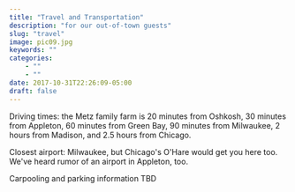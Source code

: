 ```yaml
---
title: "Travel and Transportation"
description: "for our out-of-town guests"
slug: "travel"
image: pic09.jpg
keywords: ""
categories:
    - ""
    - ""
date: 2017-10-31T22:26:09-05:00
draft: false
---
```


Driving times: the Metz family farm is 20 minutes from Oshkosh, 30 minutes from Appleton, 60 minutes from Green Bay, 90 minutes from Milwaukee, 2 hours from Madison, and 2.5 hours from Chicago.

Closest airport: Milwaukee, but Chicago's O'Hare would get you here too. We've heard rumor of an airport in Appleton, too. 

Carpooling and parking information TBD